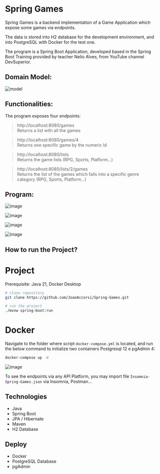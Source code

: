 # Spring Games

Spring Games is a backend implementation of a Game Application which expose some games via endpoints.

The data is stored into H2 database for the development environment, and into PostgreSQL with Docker for the test one.

The program is a Spring Boot Application, developed based in the Spring Boot Training provided by teacher Nelio Alves, from YouTube channel DevSuperior.

## Domain Model:

![model](https://github.com/JoaoAccorsi/Spring-Games/assets/60155867/c5a4445b-ba53-4a22-a1e2-eddd4ad4b448)

## Functionalities:

The program exposes four endpoints:

> http://localhost:8080/games <br />
> Returns a list with all the games

> http://localhost:8080/games/4 <br />
> Returns one specific game by the numeric Id

> http://localhost:8080/lists <br />
> Returns the game lists (RPG, Sports, Platform...)

> http://localhost:8080/lists/2/games <br />
> Returns the list of the games which falls into a specific genre category (RPG, Sports, Platform...)

## Program:
![image](https://github.com/JoaoAccorsi/Spring-Games/assets/60155867/4dff02f4-3475-42e1-818a-66c7e6130c94)

![image](https://github.com/JoaoAccorsi/Spring-Games/assets/60155867/e7329d19-d955-4c6a-b030-839b46f53dad)

![image](https://github.com/JoaoAccorsi/Spring-Games/assets/60155867/d0200d59-ce77-4448-be53-2ed03d13a833)

![image](https://github.com/JoaoAccorsi/Spring-Games/assets/60155867/f9f3fd87-de44-4dda-aabb-cd39e908a454)

## How to run the Project?

# Project
Prerequisite: Java 21, Docker Desktop

```bash
# clone repository
git clone https://github.com/JoaoAccorsi/Spring-Games.git

# run the project
./mvnw spring-boot:run
```

# Docker

Navigate to the folder where script `docker-compose.yml` is located, and run the below command to initialize two containers Postgresql 12 e pgAdmin 4:

```bash
docker-compose up -d
```

![image](https://github.com/JoaoAccorsi/Spring-Games/assets/60155867/c474032d-a51b-4970-80f1-a8dbc6948220)

To see the endpoints via any API Platform, you may import file `Insomnia-Spring-Games.json` via Insomnia, Postman...

## Technologies 

- Java
- Spring Boot
- JPA / Hibernate
- Maven
- H2 Database

## Deploy

- Docker
- PostgreSQL Database
- pgAdmin
